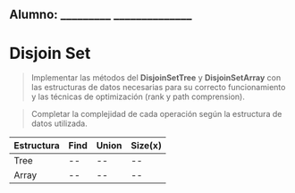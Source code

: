 ## Alumno: _________  ______________

# Disjoin Set
> Implementar las métodos del **DisjoinSetTree** y **DisjoinSetArray** con las estructuras de datos necesarias para su correcto funcionamiento y las técnicas de optimización (rank y path comprension). 

> Completar la complejidad de cada operación según la estructura de datos utilizada. 

|Estructura | Find | Union | Size(x)|
|-----------|------|-------|-----|
| Tree | -- | -- | -- |
| Array |-- | -- | -- |

